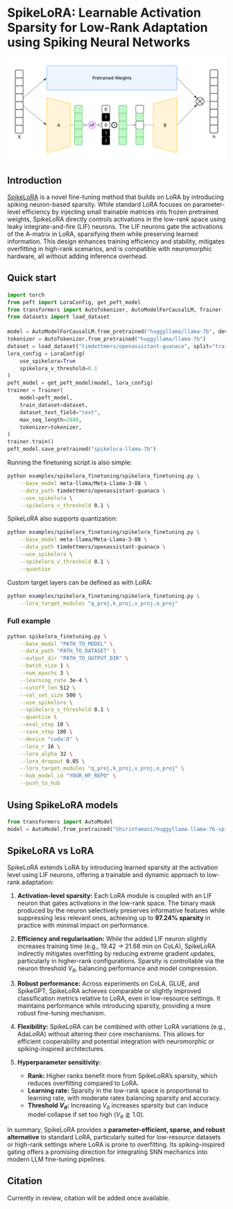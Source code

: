 # SpikeLoRA: Learnable Activation Sparsity for Low-Rank Adaptation using Spiking Neural Networks

![spikelora](spikelora.png)

## Introduction

[SpikeLoRA](https://huggingface.co/papers/2402.09353) is a novel fine-tuning method that builds on LoRA by introducing spiking neuron-based sparsity. While standard LoRA focuses on parameter-level efficiency by injecting small trainable matrices into frozen pretrained weights, SpikeLoRA directly controls activations in the low-rank space using leaky integrate-and-fire (LIF) neurons. The LIF neurons gate the activations of the A-matrix in LoRA, sparsifying them while preserving learned information. This design enhances training efficiency and stability, mitigates overfitting in high-rank scenarios, and is compatible with neuromorphic hardware, all without adding inference overhead.

## Quick start

```python
import torch
from peft import LoraConfig, get_peft_model
from transformers import AutoTokenizer, AutoModelForCausalLM, Trainer
from datasets import load_dataset

model = AutoModelForCausalLM.from_pretrained("huggyllama/llama-7b", device_map="cuda")
tokenizer = AutoTokenizer.from_pretrained("huggyllama/llama-7b")
dataset = load_dataset("timdettmers/openassistant-guanaco", split="train")
lora_config = LoraConfig(
    use_spikelora=True
    spikelora_v_threshold=0.1
)
peft_model = get_peft_model(model, lora_config)
trainer = Trainer(
    model=peft_model,
    train_dataset=dataset,
    dataset_text_field="text",
    max_seq_length=2048,
    tokenizer=tokenizer,
)
trainer.train()
peft_model.save_pretrained("spikelora-llama-7b")
```

Running the finetuning script is also simple:

```bash
python examples/spikelora_finetuning/spikelora_finetuning.py \
    --base_model meta-llama/Meta-Llama-3-8B \
    --data_path timdettmers/openassistant-guanaco \
    --use_spikelora \
    --spikelora_v_threshold 0.1 \
```

SpikeLoRA also supports quantization:

```bash
python examples/spikelora_finetuning/spikelora_finetuning.py \
    --base_model meta-llama/Meta-Llama-3-8B \
    --data_path timdettmers/openassistant-guanaco \
    --use_spikelora \
    --spikelora_v_threshold 0.1 \
    --quantize
```

Custom target layers can be defined as with LoRA:

```bash
python examples/spikelora_finetuning/spikelora_finetuning.py \
    --lora_target_modules "q_proj,k_proj,v_proj,o_proj"
```

### Full example

```bash
python spikelora_finetuning.py \
    --base_model "PATH_TO_MODEL" \
    --data_path "PATH_TO_DATASET" \
    --output_dir "PATH_TO_OUTPUT_DIR" \
    --batch_size 1 \
    --num_epochs 3 \
    --learning_rate 3e-4 \
    --cutoff_len 512 \
    --val_set_size 500 \
    --use_spikelora \
    --spikelora_v_threshold 0.1 \
    --quantize \
    --eval_step 10 \
    --save_step 100 \
    --device "cuda:0" \
    --lora_r 16 \
    --lora_alpha 32 \
    --lora_dropout 0.05 \
    --lora_target_modules "q_proj,k_proj,v_proj,o_proj" \
    --hub_model_id "YOUR_HF_REPO" \
    --push_to_hub
```

## Using SpikeLoRA models

```python
from transformers import AutoModel
model = AutoModel.from_pretrained("ShirinYamani/huggyllama-llama-7b-spikelora")
```

## SpikeLoRA vs LoRA

SpikeLoRA extends LoRA by introducing learned sparsity at the activation level using LIF neurons, offering a trainable and dynamic approach to low-rank adaptation:

1. **Activation-level sparsity:** Each LoRA module is coupled with an LIF neuron that gates activations in the low-rank space. The binary mask produced by the neuron selectively preserves informative features while suppressing less relevant ones, achieving up to **97.24% sparsity** in practice with minimal impact on performance.

2. **Efficiency and regularisation:** While the added LIF neuron slightly increases training time (e.g., 19.42 → 21.68 min on CoLA), SpikeLoRA indirectly mitigates overfitting by reducing extreme gradient updates, particularly in higher-rank configurations. Sparsity is controllable via the neuron threshold $V_\theta$, balancing performance and model compression.

3. **Robust performance:** Across experiments on CoLA, GLUE, and SpikeGPT, SpikeLoRA achieves comparable or slightly improved classification metrics relative to LoRA, even in low-resource settings. It maintains performance while introducing sparsity, providing a more robust fine-tuning mechanism.

4. **Flexibility:** SpikeLoRA can be combined with other LoRA variations (e.g., AdaLoRA) without altering their core mechanisms. This allows for efficient cooperability and potential integration with neuromorphic or spiking-inspired architectures.

5. **Hyperparameter sensitivity:**

   * **Rank:** Higher ranks benefit more from SpikeLoRA’s sparsity, which reduces overfitting compared to LoRA.
   * **Learning rate:** Sparsity in the low-rank space is proportional to learning rate, with moderate rates balancing sparsity and accuracy.
   * **Threshold $V_\theta$:** Increasing $V_\theta$ increases sparsity but can induce model collapse if set too high ($V_\theta \gtrapprox 1.0$).

In summary, SpikeLoRA provides a **parameter-efficient, sparse, and robust alternative** to standard LoRA, particularly suited for low-resource datasets or high-rank settings where LoRA is prone to overfitting. Its spiking-inspired gating offers a promising direction for integrating SNN mechanics into modern LLM fine-tuning pipelines.

## Citation

Currently in review, citation will be added once available.
